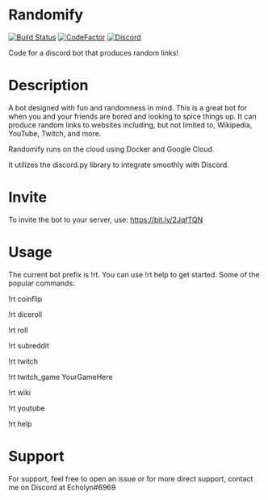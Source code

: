 # Randomify
[![Build Status](https://travis-ci.com/TRottinger/discord-randomify.svg?branch=dev)](https://travis-ci.com/TRottinger/discord-randomify)
[![CodeFactor](https://www.codefactor.io/repository/github/trottinger/discord-randomify/badge/dev)](https://www.codefactor.io/repository/github/trottinger/discord-randomify/overview/dev)
[![Discord](https://img.shields.io/discord/770772439436361768)](https://discord.gg/EbZ3QX4)

Code for a discord bot that produces random links!

# Description
A bot designed with fun and randomness in mind. This is a great bot for when you and your friends are bored and looking to spice things up. It can produce random links to websites including, but not limited to, Wikipedia, YouTube, Twitch, and more.

Randomify runs on the cloud using Docker and Google Cloud.

It utilizes the discord.py library to integrate smoothly with Discord.

# Invite
To invite the bot to your server, use: https://bit.ly/2JqfTQN

# Usage
The current bot prefix is !rt. You can use !rt help to get started. Some of the popular commands:

  !rt coinflip              
  
  !rt diceroll              
  
  !rt roll                  
  
  !rt subreddit
  
  !rt twitch
  
  !rt twitch_game YourGameHere

  !rt wiki                  

  !rt youtube               

  !rt help                  
  
# Support
For support, feel free to open an issue or for more direct support, contact me on Discord at Echolyn#6969
